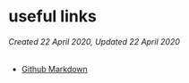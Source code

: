 # useful links

###### Created 22 April 2020, Updated 22 April 2020

- [Github Markdown](https://github.com/adam-p/markdown-here/wiki/Markdown-Cheatsheet)

